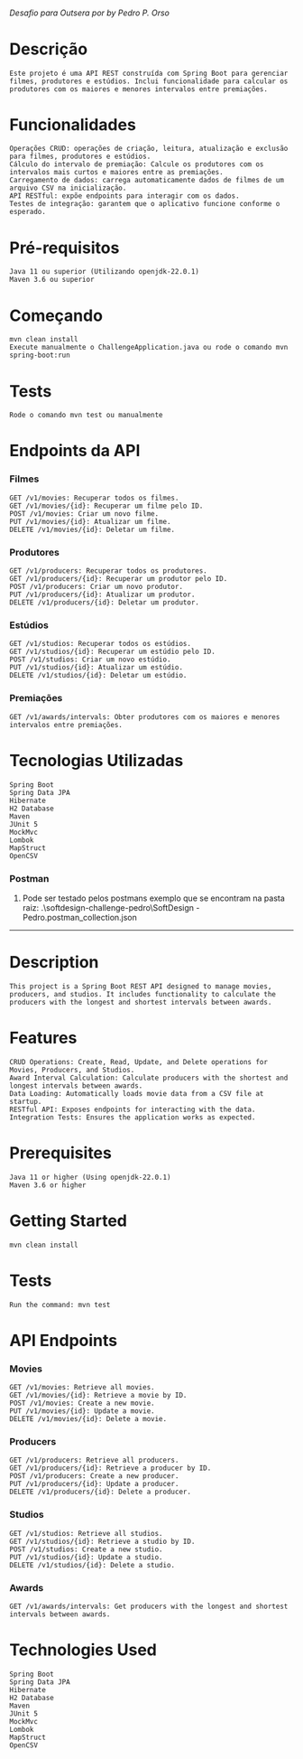 ###### Desafio para Outsera por by Pedro P. Orso ######

# Descrição

    Este projeto é uma API REST construída com Spring Boot para gerenciar filmes, produtores e estúdios. Inclui funcionalidade para calcular os produtores com os maiores e menores intervalos entre premiações.

# Funcionalidades

    Operações CRUD: operações de criação, leitura, atualização e exclusão para filmes, produtores e estúdios.
    Cálculo do intervalo de premiação: Calcule os produtores com os intervalos mais curtos e maiores entre as premiações.
    Carregamento de dados: carrega automaticamente dados de filmes de um arquivo CSV na inicialização.
    API RESTful: expõe endpoints para interagir com os dados.
    Testes de integração: garantem que o aplicativo funcione conforme o esperado.

# Pré-requisitos

    Java 11 ou superior (Utilizando openjdk-22.0.1)
    Maven 3.6 ou superior

# Começando

    mvn clean install
    Execute manualmente o ChallengeApplication.java ou rode o comando mvn spring-boot:run 

# Tests

    Rode o comando mvn test ou manualmente

# Endpoints da API
### Filmes

    GET /v1/movies: Recuperar todos os filmes.
    GET /v1/movies/{id}: Recuperar um filme pelo ID.
    POST /v1/movies: Criar um novo filme.
    PUT /v1/movies/{id}: Atualizar um filme.
    DELETE /v1/movies/{id}: Deletar um filme.

### Produtores

    GET /v1/producers: Recuperar todos os produtores.
    GET /v1/producers/{id}: Recuperar um produtor pelo ID.
    POST /v1/producers: Criar um novo produtor.
    PUT /v1/producers/{id}: Atualizar um produtor.
    DELETE /v1/producers/{id}: Deletar um produtor.

### Estúdios

    GET /v1/studios: Recuperar todos os estúdios.
    GET /v1/studios/{id}: Recuperar um estúdio pelo ID.
    POST /v1/studios: Criar um novo estúdio.
    PUT /v1/studios/{id}: Atualizar um estúdio.
    DELETE /v1/studios/{id}: Deletar um estúdio.

### Premiações

    GET /v1/awards/intervals: Obter produtores com os maiores e menores intervalos entre premiações.

# Tecnologias Utilizadas

    Spring Boot
    Spring Data JPA
    Hibernate
    H2 Database
    Maven
    JUnit 5
    MockMvc
    Lombok
    MapStruct
    OpenCSV


### Postman

1. Pode ser testado pelos postmans exemplo que se encontram na pasta raiz: .\softdesign-challenge-pedro\SoftDesign - Pedro.postman_collection.json






------------------------------------------------------------------------------

# Description

    This project is a Spring Boot REST API designed to manage movies, producers, and studios. It includes functionality to calculate the producers with the longest and shortest intervals between awards.

# Features

    CRUD Operations: Create, Read, Update, and Delete operations for Movies, Producers, and Studios.
    Award Interval Calculation: Calculate producers with the shortest and longest intervals between awards.
    Data Loading: Automatically loads movie data from a CSV file at startup.
    RESTful API: Exposes endpoints for interacting with the data.
    Integration Tests: Ensures the application works as expected.

# Prerequisites

    Java 11 or higher (Using openjdk-22.0.1)
    Maven 3.6 or higher

# Getting Started

    mvn clean install

# Tests

    Run the command: mvn test

# API Endpoints
### Movies

    GET /v1/movies: Retrieve all movies.
    GET /v1/movies/{id}: Retrieve a movie by ID.
    POST /v1/movies: Create a new movie.
    PUT /v1/movies/{id}: Update a movie.
    DELETE /v1/movies/{id}: Delete a movie.

### Producers

    GET /v1/producers: Retrieve all producers.
    GET /v1/producers/{id}: Retrieve a producer by ID.
    POST /v1/producers: Create a new producer.
    PUT /v1/producers/{id}: Update a producer.
    DELETE /v1/producers/{id}: Delete a producer.

### Studios

    GET /v1/studios: Retrieve all studios.
    GET /v1/studios/{id}: Retrieve a studio by ID.
    POST /v1/studios: Create a new studio.
    PUT /v1/studios/{id}: Update a studio.
    DELETE /v1/studios/{id}: Delete a studio.

### Awards

    GET /v1/awards/intervals: Get producers with the longest and shortest intervals between awards.

# Technologies Used

    Spring Boot
    Spring Data JPA
    Hibernate
    H2 Database
    Maven
    JUnit 5
    MockMvc
    Lombok
    MapStruct
    OpenCSV
